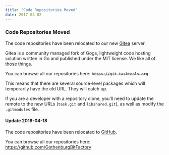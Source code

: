 ```yaml
---
title: "Code Repositories Moved"
date: 2017-04-02
---
```


### Code Repositories Moved 

The code repositories have been relocated to our new [Gitea](https://gitea.io/en-US) server.

Gitea is a community managed fork of Gogs, lightweight code hosting solution written in Go and published under the MIT license.
We like all of those things.

You can browse all our repositories here: ~~`https://git.tasktools.org`~~

This means that there are several source-level packages which will temporarily have the old URL.
They will catch up.

If you are a developer with a repository clone, you\'ll need to update the remote to the new URLs (`task.git` and `libshared.git`), as well as modify the `.gitmodules` file.

#### Update 2018-04-18

The code repositories have been relocated to [GitHub](https://github.com).

You can browse all our repositories here: https://github.com/GothenburgBitFactory


